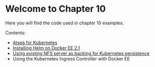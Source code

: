 # Welcome to Chapter 10

Here you will find the code used in chapter 10 examples. 

Contents:

- [Atsea for Kubernetes](../chapter10/atsea-kube/README.md)
- [Installing Helm on Docker EE 2.1](../chapter10/Helm-DockerEE/README.md)
- [Using existing NFS server as backing for Kubernetes persistence](../chapter10/NFS/README.md)
- Using the Kubernetes Ingress Controller with Docker EE
